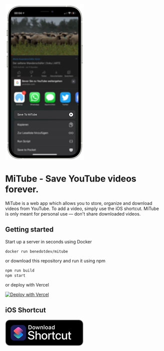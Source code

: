 ![iOS screenshot](.github/iphone_screenshot.png)

# MiTube - Save YouTube videos forever.

MiTube is a web app which allows you to store, organize and download videos from YouTube. To add a video, simply use the iOS shortcut.
MiTube is only meant for personal use — don't share downloaded videos.

## Getting started

Start up a server in seconds using Docker

```shell
docker run benedotdev/mitube
```

or download this repository and run it using npm

```shell
npm run build
npm start
```

or deploy with Vercel

[![Deploy with Vercel](https://vercel.com/button)](https://vercel.com/new/git/external?repository-url=https%3A%2F%2Fgithub.com%2Fbene%2Fmitube)

## iOS Shortcut

[![Download Shortcut](.github/downloads-shortcut.png "Download Shortcut")](https://www.icloud.com/shortcuts/f0c136ded5c34476af9f8d7495cf97d1)
